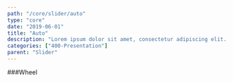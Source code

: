 ```yaml
---
path: "/core/slider/auto"
type: "core"
date: "2019-06-01"
title: "Auto"
description: "Lorem ipsum dolor sit amet, consectetur adipiscing elit. Nunc tempus laoreet leo sit amet iaculis."
categories: ["400-Presentation"]
parent: "Slider"
---
```


###Wheel

<demo>
  <demovanilla src="demos/inline/demos/slider/auto">
  </demovanilla>
</demo>

